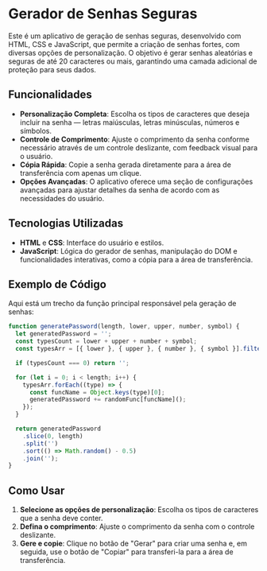 # Gerador de Senhas Seguras

Este é um aplicativo de geração de senhas seguras, desenvolvido com HTML, CSS e JavaScript, que permite a criação de senhas fortes, com diversas opções de personalização. O objetivo é gerar senhas aleatórias e seguras de até 20 caracteres ou mais, garantindo uma camada adicional de proteção para seus dados.

## Funcionalidades

- **Personalização Completa**: Escolha os tipos de caracteres que deseja incluir na senha — letras maiúsculas, letras minúsculas, números e símbolos.
- **Controle de Comprimento**: Ajuste o comprimento da senha conforme necessário através de um controle deslizante, com feedback visual para o usuário.
- **Cópia Rápida**: Copie a senha gerada diretamente para a área de transferência com apenas um clique.
- **Opções Avançadas**: O aplicativo oferece uma seção de configurações avançadas para ajustar detalhes da senha de acordo com as necessidades do usuário.

## Tecnologias Utilizadas

- **HTML** e **CSS**: Interface do usuário e estilos.
- **JavaScript**: Lógica do gerador de senhas, manipulação do DOM e funcionalidades interativas, como a cópia para a área de transferência.

## Exemplo de Código

Aqui está um trecho da função principal responsável pela geração de senhas:

```javascript
function generatePassword(length, lower, upper, number, symbol) {
  let generatedPassword = '';
  const typesCount = lower + upper + number + symbol;
  const typesArr = [{ lower }, { upper }, { number }, { symbol }].filter((item) => Object.values(item)[0]);

  if (typesCount === 0) return '';

  for (let i = 0; i < length; i++) {
    typesArr.forEach((type) => {
      const funcName = Object.keys(type)[0];
      generatedPassword += randomFunc[funcName]();
    });
  }

  return generatedPassword
    .slice(0, length)
    .split('')
    .sort(() => Math.random() - 0.5)
    .join('');
}
```

## Como Usar

1. **Selecione as opções de personalização**: Escolha os tipos de caracteres que a senha deve conter.
2. **Defina o comprimento**: Ajuste o comprimento da senha com o controle deslizante.
3. **Gere e copie**: Clique no botão de "Gerar" para criar uma senha e, em seguida, use o botão de "Copiar" para transferi-la para a área de transferência.
